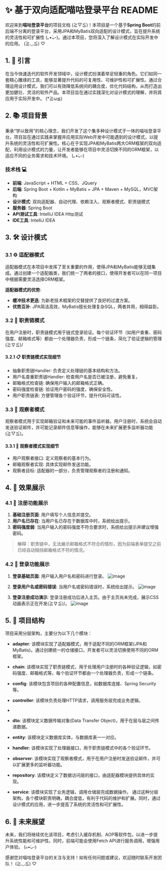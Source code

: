 # ✨ 基于双向适配喵咕登录平台 README

欢迎来到**喵咕登录平台**的项目文档 (≧▽≦)！本项目是一个基于**Spring Boot**的前后端不分离的登录平台，采用JPA和MyBatis双向适配的设计模式，旨在提升系统的灵活性和可扩展性 (｡•̀ᴗ-)。通过本项目，您将深入了解设计模式在实际开发中的应用。 (≧◡≦) ♡

## 1. 🌟 引言

在当今快速迭代的软件开发领域中，设计模式扮演着举足轻重的角色。它们如同一套精心雕琢的工具，能够显著提升代码的可复用性、可维护性和可扩展性。通过合理运用设计模式，我们可以有效降低系统间的耦合度，优化代码结构，从而打造出更加健壮、灵活的软件产品。本项目旨在通过实践深化对设计模式的理解，并将其应用于实际开发中。 (*≧ω≦)

## 2. 📚 项目背景

秉承“学以致用”的核心理念，我们开发了这个集多种设计模式于一体的喵咕登录平台。项目旨在通过实践来掌握并应用实际Web开发中可能遇到的设计模式，以提升系统的灵活性和可扩展性。核心在于实现JPA和MyBatis两大ORM框架的双向适配，利用设计模式的力量，让开发者能够在项目中灵活切换不同的ORM框架，以适应不同的业务需求和技术环境。 (｡•̀ᴗ-)

### 技术栈 💻

- **前端**: JavaScript + HTML + CSS、JQuery 
- **后端**: Spring Boot + Kotlin + MyBatis + JPA + Maven + MySQL，MVC架构 
- **设计模式**: 双向适配器、自动代理、依赖注入、观察者模式、职责链模式 
- **服务器**: Spring Boot 
- **API测试工具**: IntelliJ IDEA Http测试 
- **IDE工具**: IntelliJ IDEA 

## 3. 🛠️ 设计模式

### 3.1 ⚙️ 适配器模式

适配器模式在本项目中发挥了至关重要的作用，使得JPA和MyBatis能够无缝集成。通过创建一个适配器类，我们统一了两者的接口，使得开发者可以在同一项目中根据需要灵活选择ORM框架。

**适配器模式的优势**:
- **缓冲技术更迭**: 为新老技术框架的交替提供了良好的过渡方案。
- **优势互补**: JPA简洁高效，MyBatis擅长处理复杂SQL，两者并用，相得益彰。

### 3.2 🔗 职责链模式

在用户注册时，职责链模式用于链式登录验证。每个验证环节（如用户查重、密码强度、邮箱格式等）都由一个处理器负责，形成一个链条，简化了验证逻辑的管理 (≧∇≦)/

#### 3.2.1 📋 职责链模式实现细节

- 抽象职责链Handler: 负责定义处理链的基本结构和方法。
- 用户名查重职责链Handler: 检查用户名是否已被注册，避免重复。
- 邮箱格式检查链: 确保用户输入的邮箱格式正确。
- 密码强度检查链: 验证用户密码的强度，确保安全性。
- 用户职责链表: 方便管理各个验证环节，提升代码可读性。 

### 3.3 👀 观察者模式

观察者模式用于实现邮箱验证和未来可能的事件监听器。用户注册时，系统会自动发送验证邮件，并可能记录邮件信息等操作，能够在未来扩展更多监听器功能 (≧▽≦)。

#### 3.3.1 📧 观察者模式实现细节

- 用户观察者接口: 定义观察者的基本行为。
- 邮箱观察者实现: 具体实现邮件发送功能。
- 观察者目标: 适配器的一部分，负责管理观察者的注册和通知。

## 4. 🎉 效果展示

### 4.1 📝 注册功能展示

1. **基础注册页面**: 用户填写个人信息并提交。
2. **用户名已存在**: 当用户名已存在于数据库中时，系统给出提示。
3. **密码强度弱**: 当用户输入的密码强度不符合要求时，系统给出提示并建议增强密码。 

> 解释：职责链中，无法展示邮箱格式不符合的情形，因为前端表单提交之前已经自动阻挡邮箱格式不符的情况。

### 4.2 🔑 登录功能展示

1. **登录基础页面**: 用户输入用户名和密码进行登录。
   ![image](https://github.com/user-attachments/assets/9f5de5bc-a248-4216-8ddf-e9d69f467d8c)

2.  **登录用户名或密码错误**: 当用户名或密码错误时，系统给出提示。
   ![image](https://github.com/user-attachments/assets/294c81f1-70f8-46e4-9e2f-300d47acd0bd)

5. **登录注册成功演示**: 登录注册成功后进入主页。由于主页尚未完成，展示CSS动画表示正在开发(≧∇≦)/。 
![image](https://github.com/user-attachments/assets/8327b60d-247e-4651-8906-f59138370d62)

## 5. 📂 项目结构

项目采用分层架构，主要分为以下几个模块：

- **adapter**: 该模块实现了适配器模式，用于适配不同的ORM框架(JPA和MyBatis)。通过创建统一的仓储接口，开发者可以灵活切换使用不同的ORM框架。 
  
- **chain**: 该模块实现了职责链模式，用于处理用户注册时的各种验证逻辑，如密码强度、邮箱格式等。每个验证环节都由一个处理器负责，形成一个链条。
  
- **config**: 该模块包含项目的各种配置信息，如数据库连接、Spring Security等。
  
- **controller**: 该模块负责处理HTTP请求，调用服务层完成业务逻辑。
- 
- **dto**: 该模块定义数据传输对象(Data Transfer Object)，用于在层与层之间传递数据。
  
- **entity**: 该模块定义数据库实体，与数据库表一一对应。
  
- **handler**: 该模块实现了处理器接口，用于职责链模式中的各个验证环节。 
  
- **observer**: 该模块实现了观察者模式，用于在用户注册时发送验证邮件，并可以扩展更多的监听器功能。 
  
- **repository**: 该模块定义了数据访问层的接口，由适配器模块提供具体的实现。 
  
- **service**: 该模块实现了业务逻辑，调用仓储层完成数据操作。 
通过这种分层架构，各个模块职责明确，耦合度低，有利于代码的维护和扩展。同时，通过设计模式的应用，进一步提高了系统的灵活性和可扩展性。

## 6. 🚀 未来展望

未来，我们将继续优化该项目，考虑引入缓存机制、AOP等软件包，以进一步提升系统性能和可维护性。同时，前端可能会使用Fetch API进行服务调用，增强用户体验。 (๑•̀ᴗ-)

感谢您对喵咕登录平台的关注与支持！如有任何问题或建议，欢迎随时联系开发团队！ (≧◡≦) ♡
